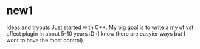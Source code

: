 # new1
Ideas and tryouts
Just started with C++.
My big goal is to write a my of vst effect plugin in about 5-10 years :D (I know there are easyier ways but I wont to have the most control)
